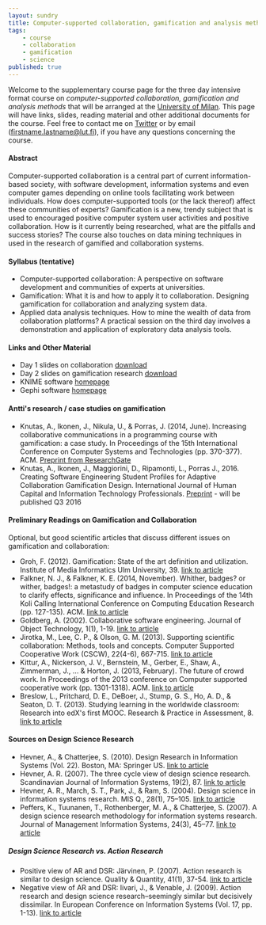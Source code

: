 ```yaml
---
layout: sundry
title: Computer-supported collaboration, gamification and analysis methods
tags:
    - course
    - collaboration
    - gamification
    - science
published: true
---
```


Welcome to the supplementary course page for the three day intensive format course on *computer-supported collaboration, gamification and analysis methods* that will be arranged at the [University of Milan](http://www.unimi.it/). This page will have links, slides, reading material and other additional documents for the course. Feel free to contact me on [Twitter](https://twitter.com/aknutas) or by email (firstname.lastname@lut.fi), if you have any questions concerning the course.

#### Abstract
Computer-supported collaboration is a central part of current information-based society, with software development, information systems and even computer games depending on online tools facilitating work between individuals. How does computer-supported tools (or the lack thereof) affect these communities of experts? Gamification is a new, trendy subject that is used to encouraged positive computer system user activities and positive collaboration. How is it currently being researched, what are the pitfalls and success stories? The course also touches on data mining techniques in used in the research of gamified and collaboration systems.

#### Syllabus (tentative)
* Computer-supported collaboration: A perspective on software development and communities of experts at universities.
* Gamification: What it is and how to apply it to collaboration. Designing gamification for collaboration and analyzing system data. 
* Applied data analysis techniques. How to mine the wealth of data from collaboration platforms? A practical session on the third day involves a demonstration and application of exploratory data analysis tools.

#### Links and Other Material
* Day 1 slides on collaboration [download](https://onedrive.live.com/redir?resid=8C3643CF8B080776!91327&authkey=!AKxjEA1rpe9To4o&ithint=file%2cpptx)
* Day 2 slides on gamification research [download](https://onedrive.live.com/redir?resid=8C3643CF8B080776!91374&authkey=!AG17_FgfDhlZI4I&ithint=file%2cpptx)
* KNIME software [homepage](http://www.knime.org/)
* Gephi software [homepage](https://gephi.org/)

#### Antti's research / case studies on gamification
* Knutas, A., Ikonen, J., Nikula, U., & Porras, J. (2014, June). Increasing collaborative communications in a programming course with gamification: a case study. In Proceedings of the 15th International Conference on Computer Systems and Technologies (pp. 370-377). ACM. [Preprint from ResearchGate](https://www.researchgate.net/publication/268060789_Increasing_collaborative_communications_in_a_programming_course_with_gamification_A_case_study?ev=prf_pub)
* Knutas, A., Ikonen, J., Maggiorini, D., Ripamonti, L., Porras J., 2016. Creating Software Engineering Student Profiles for Adaptive Collaboration Gamification Design. International Journal of Human Capital and Information Technology Professionals. [Preprint](https://onedrive.live.com/redir?resid=8C3643CF8B080776!91355&authkey=!AID_pXSiDTc3868&ithint=file%2cpdf) - will be published Q3 2016

#### Preliminary Readings on Gamification and Collaboration
Optional, but good scientific articles that discuss different issues on gamification and collaboration:

* Groh, F. (2012). Gamification: State of the art definition and utilization. Institute of Media Informatics Ulm University, 39. [link to article](http://d-nb.info/1020022604/34/#page=39)
* Falkner, N. J., & Falkner, K. E. (2014, November). Whither, badges? or wither, badges!: a metastudy of badges in computer science education to clarify effects, significance and influence. In Proceedings of the 14th Koli Calling International Conference on Computing Education Research (pp. 127-135). ACM. [link to article](http://dl.acm.org/citation.cfm?id=2674698)
* Goldberg, A. (2002). Collaborative software engineering. Journal of Object Technology, 1(1), 1-19. [link to article](http://www.jot.fm/issues/issue_2002_05/column1/)
* Jirotka, M., Lee, C. P., & Olson, G. M. (2013). Supporting scientific collaboration: Methods, tools and concepts. Computer Supported Cooperative Work (CSCW), 22(4-6), 667-715. [link to article](http://link.springer.com/article/10.1007/s10606-012-9184-0/fulltext.html)
* Kittur, A., Nickerson, J. V., Bernstein, M., Gerber, E., Shaw, A., Zimmerman, J., ... & Horton, J. (2013, February). The future of crowd work. In Proceedings of the 2013 conference on Computer supported cooperative work (pp. 1301-1318). ACM. [link to article](http://www2.cs.siu.edu/~dche2/files/futureofcrowdwork-cscw2013.pdf)
* Breslow, L., Pritchard, D. E., DeBoer, J., Stump, G. S., Ho, A. D., & Seaton, D. T. (2013). Studying learning in the worldwide classroom: Research into edX's first MOOC. Research & Practice in Assessment, 8. [link to article](https://goo.gl/0G9I06)

#### Sources on Design Science Research
* Hevner, A., & Chatterjee, S. (2010). Design Research in Information Systems (Vol. 22). Boston, MA: Springer US. [link to article](http://link.springer.com/10.1007/978-1-4419-5653-8)
* Hevner, A. R. (2007). The three cycle view of design science research. Scandinavian Journal of Information Systems, 19(2), 87. [link to article](http://community.mis.temple.edu/seminars/files/2009/10/Hevner-SJIS.pdf)
* Hevner, A. R., March, S. T., Park, J., & Ram, S. (2004). Design science in information systems research. MIS Q., 28(1), 75–105. [link to article](http://dl.acm.org/citation.cfm?id=2017212.2017217)
* Peffers, K., Tuunanen, T., Rothenberger, M. A., & Chatterjee, S. (2007). A design science research methodology for information systems research. Journal of Management Information Systems, 24(3), 45–77. [link to article](http://mesharpe.metapress.com/index/276818W6PN4T5483.pdf)

##### Design Science Research vs. Action Research
* Positive view of AR and DSR: Järvinen, P. (2007). Action research is similar to design science. Quality & Quantity, 41(1), 37-54. [link to article](http://link.springer.com/article/10.1007/s11135-005-5427-1)
* Negative view of AR and DSR: Iivari, J., & Venable, J. (2009). Action research and design science research–seemingly similar but decisively dissimilar. In European Conference on Information Systems (Vol. 17, pp. 1-13). [link to article](http://aisel.aisnet.org/cgi/viewcontent.cgi?article=1025&context=ecis2009)